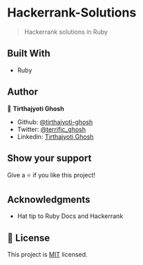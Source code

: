 # Hackerrank-Solutions

> Hackerrank solutions in Ruby

## Built With

- Ruby

## Author

👤 **Tirthajyoti Ghosh**

- Github: [@tirthajyoti-ghosh](https://github.com/tirthajyoti-ghosh)
- Twitter: [@terrific_ghosh](https://twitter.com/terrific_ghosh)
- Linkedin: [Tirthajyoti Ghosh](https://www.linkedin.com/in/tirthajyoti-ghosh-370544199/)

## Show your support

Give a ⭐️ if you like this project!

## Acknowledgments

- Hat tip to Ruby Docs and Hackerrank

## 📝 License

This project is [MIT](lic.url) licensed.
